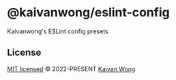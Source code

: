 # @kaivanwong/eslint-config

Kaivanwong's ESLint config presets

## License

[MIT licensed](./LICENSE) © 2022-PRESENT [Kaivan Wong](https://github.com/kaivanwong)
